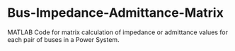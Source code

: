 # Bus-Impedance-Admittance-Matrix
MATLAB Code for matrix calculation of impedance or admittance values for each pair of buses in a Power System.
